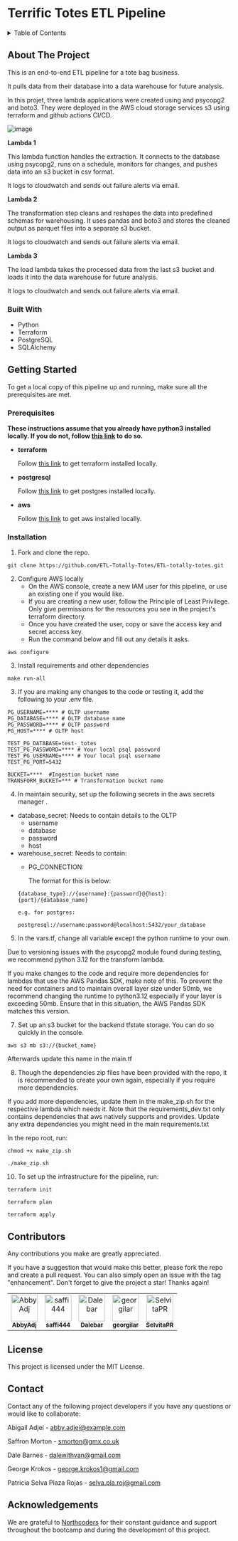 # Terrific Totes ETL Pipeline

<details>
<summary>Table of Contents</summary>

1. [About The Project](#about-the-project) 
    - [Built With](#built-with)
2. [Getting Started](#getting-started)  
    - [Prerequisites](#prerequisites)
    - [Installation](#installation)
3. [Contributors](#contributors)
4. [License](#license)
5. [Contact](#contact)
6. [Acknowledgements](#acknowledgements)

</details>

## About The Project
This is an end-to-end ETL pipeline for a tote bag business.

It pulls data from their database into a data warehouse for future analysis. 

In this projet, three lambda applications were created using and psycopg2 and boto3. They were deployed in the AWS cloud storage services s3 using terraform and github actions CI/CD. 

![image](https://github.com/user-attachments/assets/449de78f-f422-4bc3-8dd5-023e70faabc3)

**Lambda 1**

This lambda function handles the extraction. It connects to the database using psycopg2, runs on a schedule, monitors for changes, and pushes data into an s3 bucket in csv format.

It logs to cloudwatch and sends out failure alerts via email.

**Lambda 2**

The transformation step cleans and reshapes the data into predefined schemas for warehousing. It uses pandas and boto3 and stores the cleaned output as parquet files into a separate s3 bucket.

It logs to cloudwatch and sends out failure alerts via email.

**Lambda 3**

The load lambda takes the processed data from the last s3 bucket and loads it into the data warehouse for future analysis.

It logs to cloudwatch and sends out failure alerts via email.


### Built With
- Python
- Terraform
- PostgreSQL
- SQLAlchemy

## Getting Started
To get a local copy of this pipeline up and running, make sure all the prerequisites are met.

### Prerequisites
**These instructions assume that you already have python3 installed locally. If you do not, follow [this link](https://www.python.org/downloads/) to do so.**

- **terraform**

     Follow [this link](https://developer.hashicorp.com/terraform/tutorials/aws-get-started/install-cli) to get terraform installed locally.

- **postgresql**

    Follow [this link](https://www.postgresql.org/download/) to get postgres installed locally.

- **aws**

    Follow [this link](https://docs.aws.amazon.com/cli/latest/userguide/getting-started-install.html) to get aws installed locally.

### Installation
1. Fork and clone the repo.
```
git clone https://github.com/ETL-Totally-Totes/ETL-totally-totes.git
```

2. Configure AWS locally
   - On the AWS console, create a new IAM user for this pipeline, or use an existing one if you would like.
   - If you are creating a new user, follow the Principle of Least Privilege. Only give permissions for the resources you see in the project's terraform directory.
   - Once you have created the user, copy or save the access key and secret access key.
   - Run the command below and fill out any details it asks.
  ```
  aws configure
  ```

3. Install requirements and other dependencies
```
make run-all
```
3. If you are making any changes to the code or testing it, add the following to your .env file.
```
PG_USERNAME=**** # OLTP username
PG_DATABASE=**** # OLTP database name
PG_PASSWORD=**** # OLTP password
PG_HOST=**** # OLTP host

TEST_PG_DATABASE=test-_totes
TEST_PG_PASSWORD=**** # Your local psql password
TEST_PG_USERNAME=**** # Your local psql username
TEST_PG_PORT=5432

BUCKET=****  #Ingestion bucket name 
TRANSFORM_BUCKET=*** # Transformation bucket name
```
4. In maintain security, set up the following secrets in the aws secrets manager .
  - database_secret:
      Needs to contain details to the OLTP
      - username
      - database
      - password
      - host
  - warehouse_secret:
      Needs to contain:
      - PG_CONNECTION:
        
        The format for this is below:
      ```
      {database_type}://{username}:{password}@{host}:{port}/{database_name}
      
      e.g. for postgres:
      
      postgresql://username:password@localhost:5432/your_database
      ```
5. In the vars.tf, change all variable except the python runtime to your own. 

  Due to versioning issues with the psycopg2 module found during testing, we recommend python 3.12 for the transform lambda.
  
  If you make changes to the code and require more dependencies for lambdas that use the AWS Pandas SDK, make note of this.
  To prevent the need for containers and to maintain overall layer size under 50mb, we recommend changing the runtime to python3.12 especially if your layer is exceeding 50mb.
  Ensure that in this situation, the AWS Pandas SDK matches this version.

7. Set up an s3 bucket for the backend tfstate storage. You can do so quickly in the console.
```
aws s3 mb s3://{bucket_name}
```
Afterwards update this name in the main.tf

8. Though the dependencies zip files have been provided with the repo, it is recommended to create your own again, especially if you require more dependencies.

If you add more dependencies, update them in the make_zip.sh for the respective lambda which needs it. Note that the requirements_dev.txt only contains dependencies that aws natively supports and provides. Update any extra dependencies you might need in the main requirements.txt

In the repo root, run:
```
chmod +x make_zip.sh

./make_zip.sh
```

10. To set up the infrastructure for the pipeline, run:
```
terraform init

terraform plan

terraform apply 

```

## Contributors
Any contributions you make are greatly appreciated.

If you have a suggestion that would make this better, please fork the repo and create a pull request. You can also simply open an issue with the tag "enhancement". Don't forget to give the project a star! Thanks again!

<table border="0" cellspacing="0" cellpadding="0">
  <tr>
    <td align="center">
      <a href="https://github.com/AbbyAdj">
        <img src="https://avatars.githubusercontent.com/AbbyAdj" width="60" height="60" alt="AbbyAdj"/>
        <br />
        <sub><b>AbbyAdj</b></sub>
      </a>
    </td>
    <td align="center">
      <a href="https://github.com/saffi444">
        <img src="https://avatars.githubusercontent.com/saffi444" width="60" height="60" alt="saffi444"/>
        <br />
        <sub><b>saffi444</b></sub>
      </a>
    </td>
    <td align="center">
      <a href="https://github.com/Dalebar">
        <img src="https://avatars.githubusercontent.com/Dalebar" width="60" height="60" alt="Dalebar"/>
        <br />
        <sub><b>Dalebar</b></sub>
      </a>
    </td>
    <td align="center">
      <a href="https://github.com/georgilar">
        <img src="https://avatars.githubusercontent.com/georgilar" width="60" height="60" alt="georgilar"/>
        <br />
        <sub><b>georgilar</b></sub>
      </a>
    </td>
    <td align="center">
      <a href="https://github.com/SelvitaPR">
        <img src="https://avatars.githubusercontent.com/SelvitaPR" width="60" height="60" alt="SelvitaPR"/>
        <br />
        <sub><b>SelvitaPR</b></sub>
      </a>
    </td>
  </tr>
</table>

## License
This project is licensed under the MIT License.

## Contact

Contact any of the following project developers if you have any questions or would like to collaborate:

Abigail Adjei - [abby.adjei@example.com](mailto:abby.adjei@example.com) 

Saffron Morton - [smorton@gmx.co.uk](mailto:smorton@gmx.co.uk)

Dale Barnes - [dalewithvan@gmail.com](mailto:dalewithvan@gmail.com)

George Krokos - [george.krokos1@gmail.com](mailto:george.krokos1@gmail.com)

Patricia Selva Plaza Rojas - [selva.pla.roj@gmail.com](mailto:selva.pla.roj@gmail.com)


## Acknowledgements
We are grateful to [Northcoders](https://www.northcoders.com/) for their constant guidance and support throughout the bootcamp and during the development of this project.

